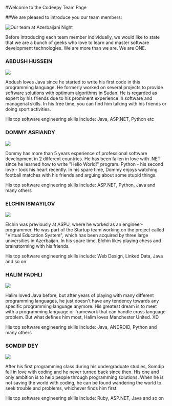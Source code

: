#Welcome to the Codeepy Team Page


##We are pleased to introduce you our team members: 

![Our team at Azerbaijani Night](http://i.imgur.com/FOOFgOy.jpg)

Before introducing each team member individually, we would like to state that we are a bunch of geeks who love to learn and master software development technologies. We are more than we are. We are ONE.


### ABDUSH HUSSEIN


![](http://www.codeepy.com/static/images/team/abdush.jpg)

Abdush loves Java since he started to write his first code in this programming language. He formerly worked on several projects to provide software solutions with optimum algorithms in Sudan. He is regarded as expert by his friends due to his prominent experience in software and managerial skills. In his free time, you can find him talking with his friends or doing sport activities. 

His top software engineering skills include: 
Java, ASP.NET, Python etc  
### DOMMY ASFIANDY

![](http://www.codeepy.com/static/images/team/dommy.png)

Dommy has more than 5 years experience of professional software development in 2 different countries. He has been fallen in love with .NET since he learned how to write "Hello World!" program. Python - his second love - took his heart recently. In his spare time, Dommy enjoys watching football matches with his friends and arguing about some stupid things.

His top software engineering skills include: 
ASP.NET, Python, Java and many others

### ELCHIN ISMAYILOV 

![](http://www.codeepy.com/static/images/team/elchin.jpg)

Elchin was previously at ASPU, where he worked as an engineer-programmer. He was part of the Startup team working on the project called "Virtual Education System", which has been acquired by three large universities in Azerbaijan. In his spare time, Elchin likes playing chess and brainstorming with his friends.

His top software engineering skills include: 
Web Design, Linked Data, Java and so on

### HALIM FADHLI 

![](http://www.codeepy.com/static/images/team/halim.jpg)

Halim loved Java before, but after years of playing with many different programming languages, he just doesn't have any tendency towards any specific programming language anymore. His greatest dream is to meet with a programming language or framework that can handle cross language problem. But what defines him most, Halim loves Manchester United. XD

His top software engineering skills include: 
Java, ANDROID, Python and many others

### SOMDIP DEY

![](http://www.codeepy.com/static/images/team/somdip.jpg)

After his first programming class during his undergraduate studies, Somdip fell in love with coding and he never turned back since then. His one and only ambition is to help people through programming solutions. When he is not saving the world with coding, he can be found wandering the world to seek trouble and problems, whichever finds him first.

His top software engineering skills include: 
Ruby, ASP.NET, Java and so on
